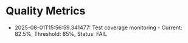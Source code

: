 # Quality Metrics

- 2025-08-01T15:56:59.341477: Test coverage monitoring - Current: 82.5%, Threshold: 85%, Status: FAIL

